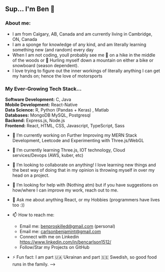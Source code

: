 ## Sup... I'm Ben 👋

### About me:
- I am from Calgary, AB, Canada and am currently living in Cambridge, ON, Canada
- I am a sponge for knowledge of any kind, and am literally learning something new (and random) every day
- When I am not coding, youll probably see me 🥾 on a hike in the middle of the woods or 🚴 Hurling myself down a mountain on either a bike or snowboard (season dependent). 
- I love trying to figure out the inner workings of literally anything I can get my hands on; hence the love of motorsports

### My Ever-Growing Tech Stack...

<b>Software Development:</b> C, Java
<br><b>Mobile Development:</b> React-Native
<br><b>Data Science:</b> R, Python (Pandas + Keras) , Matlab
<br><b>Databases:</b> MongoDB MySQL, Postgresql
<br><b>Backend:</b> Express.js, Node.js
<br><b>Frontend:</b> React, HTML, CSS, Javascript, TypeScript, Sass

- 🔭 I’m currently working on Further Improving my MERN Stack Development, Leetcode and Experimenting with Three.js/WebGL 
- 🌱 I’m currently learning Three.js, IOT technology, Cloud services/Devops (AWS, kuber, etc)

- 👯 I’m looking to collaborate on anything! I love learning new things and the best way of doing that in my opinion is throwing myself in over my head on a project.
- 🤔 I’m looking for help with (Nothing atm) but if you have suggestions on how/where I can improve my work, reach out to me.
- 💬 Ask me about anything React, or my Hobbies (programmers have lives too :))
- 📫 How to reach me: 
   - Email me: benproskilled@gmail.com (personal)
   - Email me: carlsonbenjamint@gmail.com
   - Connect with me on Linkedin https://www.linkedin.com/in/bencarlson1512/
   - Follow/Star my Projects on GitHub
- ⚡ Fun fact: I am part 🇺🇦 Ukrainan and part 🇸🇪 Swedish, so good food runs in the family.
-->
